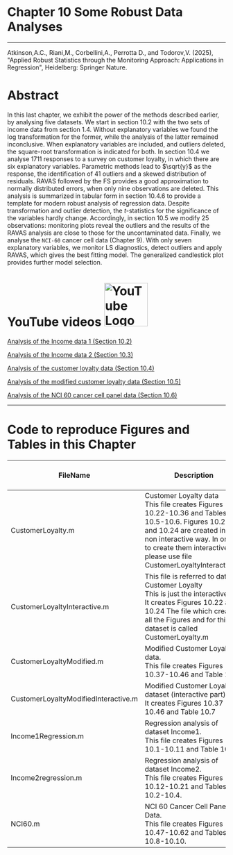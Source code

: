 # Chapter 10 Some Robust Data Analyses


---
Atkinson,A.C., Riani,M., Corbellini,A., Perrotta D., and Todorov,V. (2025), "Applied Robust Statistics through the Monitoring Approach: 
Applications in Regression", Heidelberg: Springer Nature.

# Abstract
In this last chapter, we exhibit the power of the methods described earlier, by analysing five datasets. We start in section 10.2 with the two sets of income data from section 1.4. Without explanatory variables  we found the log transformation for the former, while the analysis of the latter remained inconclusive. When explanatory variables are included, and outliers deleted, the square-root transformation is indicated for both. In section 10.4  we analyse 1711 responses to a survey on customer loyalty, 
in which there are six explanatory variables. Parametric methods lead to $\sqrt{y}$ as the response, 
the identification of 41 outliers and a skewed distribution of residuals. 
RAVAS followed by the FS provides a good approximation to normally distributed errors, when only 
nine observations are deleted.
This analysis is summarized in tabular form in section 10.4.6 to provide a template for modern robust analysis of regression data. 
Despite transformation and outlier detection, 
the $t$-statistics for the significance of the variables hardly change. Accordingly, in section 10.5  we modify 25 observations: monitoring plots reveal the  outliers and the results of the RAVAS analysis are close to those for the uncontaminated data. Finally, we analyse  the ``NCI-60`` cancer cell  data (Chapter 9).
With only seven explanatory variables, we monitor LS diagnostics, detect outliers and  apply RAVAS, which gives the best fitting model. The generalized candlestick plot provides further model selection. 



# YouTube videos  <img src="https://upload.wikimedia.org/wikipedia/commons/b/b8/YouTube_Logo_2017.svg" alt="YouTube Logo" width="100">

[Analysis of the Income data 1 (Section 10.2)](https://youtu.be/wj3k2-Ca-f4)

[Analysis of the Income data 2 (Section 10.3)](https://youtu.be/6EF3Nk1yzTE)

[Analysis of the customer loyalty data (Section 10.4)](https://youtu.be/0mVbMqh99_4)

[Analysis of the modified customer loyalty data (Section 10.5)](https://youtu.be/YT8exrmVpdg)

[Analysis of the NCI 60 cancer cell panel data (Section 10.6)](https://youtu.be/1RF3wj1Ml8Y)

<hr>

# Code to reproduce Figures and Tables in this Chapter




| FileName | Description | Open in MATLAB on line | Jupiter notebook | 
 |---|---|---|---| 
 |CustomerLoyalty.m|Customer Loyalty data<br/> This file creates Figures 10.22-10.36 and Tables 10.5-10.6. Figures 10.22 and 10.24 are created in a non interactive way. In order to create them interactively, please use file CustomerLoyaltyInteractive.m|[![Open in MATLAB Online](https://www.mathworks.com/images/responsive/global/open-in-matlab-online.svg)](https://matlab.mathworks.com/open/github/v1?repo=UniprJRC/FigMonitoringBook&file=cap10//CustomerLoyalty.m)| [[ipynb](CustomerLoyalty.ipynb)]
|CustomerLoyaltyInteractive.m|This file is referred to dataset Customer Loyalty<br/> This is just the interactive part It creates Figures 10.22 and 10.24 The file which creates all the Figures and for this dataset is called CustomerLoyalty.m|[![Open in MATLAB Online](https://www.mathworks.com/images/responsive/global/open-in-matlab-online.svg)](https://matlab.mathworks.com/open/github/v1?repo=UniprJRC/FigMonitoringBook&file=cap10//CustomerLoyaltyInteractive.m)| [[ipynb](CustomerLoyaltyInteractive.ipynb)]
|CustomerLoyaltyModified.m|Modified Customer Loyalty data.<br/> This file creates Figures 10.37-10.46 and Table 10.7.|[![Open in MATLAB Online](https://www.mathworks.com/images/responsive/global/open-in-matlab-online.svg)](https://matlab.mathworks.com/open/github/v1?repo=UniprJRC/FigMonitoringBook&file=cap10//CustomerLoyaltyModified.m)| [[ipynb](CustomerLoyaltyModified.ipynb)]
|CustomerLoyaltyModifiedInteractive.m|Modified Customer Loyalty dataset (interactive part).<br/> It creates Figures 10.37 ---- 10.46 and Table 10.7|[![Open in MATLAB Online](https://www.mathworks.com/images/responsive/global/open-in-matlab-online.svg)](https://matlab.mathworks.com/open/github/v1?repo=UniprJRC/FigMonitoringBook&file=cap10//CustomerLoyaltyModifiedInteractive.m)| [[ipynb](CustomerLoyaltyModifiedInteractive.ipynb)]
|Income1Regression.m|Regression analysis of dataset Income1.<br/> This file creates Figures 10.1-10.11 and Table 10.1|[![Open in MATLAB Online](https://www.mathworks.com/images/responsive/global/open-in-matlab-online.svg)](https://matlab.mathworks.com/open/github/v1?repo=UniprJRC/FigMonitoringBook&file=cap10//Income1Regression.m)| [[ipynb](Income1Regression.ipynb)]
|Income2regression.m|Regression analysis of dataset Income2.<br/> This file creates Figures 10.12-10.21 and Tables 10.2-10.4.|[![Open in MATLAB Online](https://www.mathworks.com/images/responsive/global/open-in-matlab-online.svg)](https://matlab.mathworks.com/open/github/v1?repo=UniprJRC/FigMonitoringBook&file=cap10//Income2regression.m)| [[ipynb](Income2regression.ipynb)]
|NCI60.m|NCI 60 Cancer Cell Panel Data.<br/> This file creates Figures 10.47-10.62 and Tables 10.8-10.10.|[![Open in MATLAB Online](https://www.mathworks.com/images/responsive/global/open-in-matlab-online.svg)](https://matlab.mathworks.com/open/github/v1?repo=UniprJRC/FigMonitoringBook&file=cap10//NCI60.m)| [[ipynb](NCI60.ipynb)]
